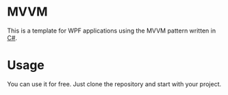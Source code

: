 # MVVM
This is a template for WPF applications using the MVVM pattern written in [C#](https://de.wikipedia.org/wiki/C-Sharp).

# Usage
You can use it for free.
Just clone the repository and start with your project.
